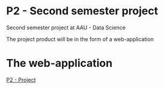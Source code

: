 # P2 - Second semester project
Second semester project at AAU - Data Science

The project product will be in the form of a web-application

# The web-application
[P2 - Project](http://vps269131.vps.ovh.ca:3000/)

